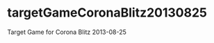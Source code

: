 targetGameCoronaBlitz20130825
=============================

Target Game for Corona Blitz 2013-08-25
